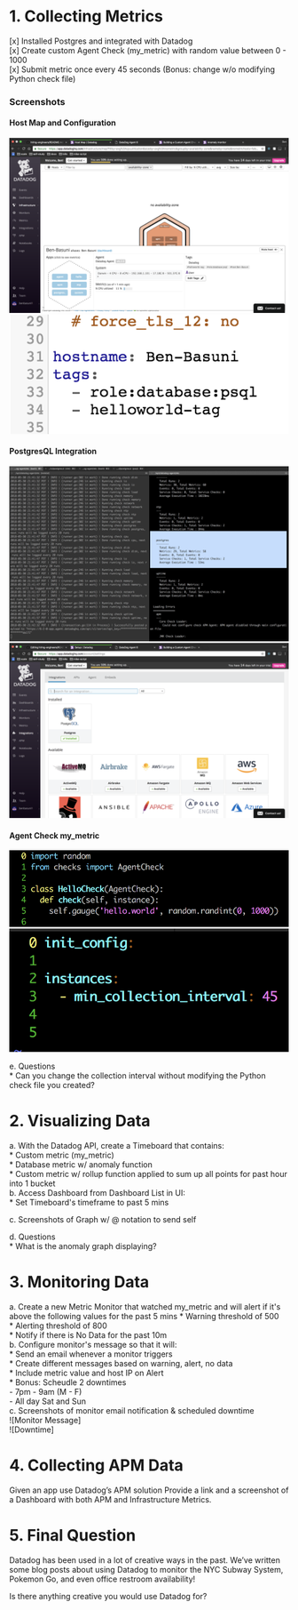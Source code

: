 # 1. Collecting Metrics   
  [x] Installed Postgres and integrated with Datadog    
  [x] Create custom Agent Check (my_metric) with random value between 0 - 1000    
  [x] Submit metric once every 45 seconds (Bonus: change w/o modifying Python check file)    

  ### Screenshots
  
  #### Host Map and Configuration
  ![Host Map](screenshots/1-hostmap.png)  
  ![Host Map 2](screenshots/1-config.png)

  #### PostgresQL Integration
  ![pSQL Integration](screenshots/1-install-db.png)
  ![pSQL Integration 2](screenshots/1-postgres-integration.png)
  
  #### Agent Check my_metric
  ![my_metric](screenshots/1-agentcheck-py.png)
  ![yaml](screenshots/1-agentcheck-yaml.png)

  e. Questions   
      * Can you change the collection interval without modifying the Python check file you created?
  

# 2. Visualizing Data
  a. With the Datadog API, create a Timeboard that contains:  
      * Custom metric (my_metric)   
      * Database metric w/ anomaly function   
      * Custom metric w/ rollup function applied to sum up all points for past hour into 1 bucket   
  b. Access Dashboard from Dashboard List in UI:  
      * Set Timeboard's timeframe to past 5 mins  

  c. Screenshots of Graph w/ @ notation to send self  

  d. Questions  
      * What is the anomaly graph displaying?  

# 3. Monitoring Data
  a. Create a new Metric Monitor that watched my_metric and will alert if it's above the following values for the past 5 mins 
      * Warning threshold of 500  
      * Alerting threshold of 800  
      * Notify if there is No Data for the past 10m  
  b. Configure monitor's message so that it will:   
      * Send an email whenever a monitor triggers  
      * Create different messages based on warning, alert, no data  
      * Include metric value and host IP on Alert  
      * Bonus: Scheudle 2 downtimes   
          - 7pm - 9am (M - F)   
          - All day Sat and Sun  
  c. Screenshots of monitor email notification & scheduled downtime  
    ![Monitor Message]  
    ![Downtime]  


# 4. Collecting APM Data   
Given an app use Datadog’s APM solution
Provide a link and a screenshot of a Dashboard with both APM and Infrastructure Metrics.



# 5. Final Question
Datadog has been used in a lot of creative ways in the past. We’ve written some blog posts about using Datadog to monitor the NYC Subway System, Pokemon Go, and even office restroom availability!

Is there anything creative you would use Datadog for?

